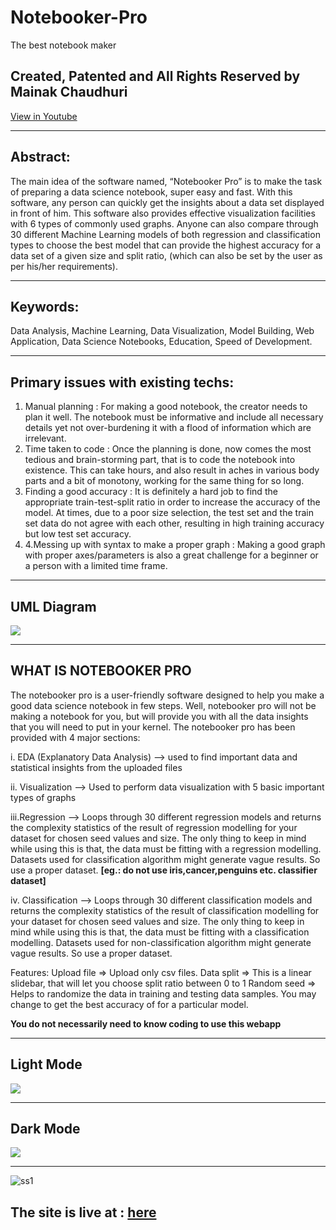 # Notebooker-Pro
The best notebook maker

## Created, Patented and All Rights Reserved by Mainak Chaudhuri

[View in Youtube](https://www.youtube.com/watch?v=AVg7yqMXWqk&t=17s)

<hr>

## Abstract:

The main idea of the software named, “Notebooker Pro” is to make the task of preparing a data science notebook, super easy and fast. With this software, any person can quickly get the insights about a data set displayed in front of him. This software also provides effective visualization facilities with 6 types of commonly used graphs. Anyone can also compare through 30 different Machine Learning models of both regression and classification types to choose the best model that can provide the highest accuracy for a data set of a given size and split ratio, (which can also be set by the user as per his/her requirements). 

<hr>

## Keywords:

Data Analysis, Machine Learning, Data Visualization, Model Building, Web Application, Data Science Notebooks, Education, Speed of Development.

<hr>

## Primary issues with existing techs:

<ol>
<li>Manual planning :  For making a good notebook, the creator needs to plan it well. The notebook must be informative and include all necessary details yet not over-burdening it with a flood of information which are irrelevant.</li>
<li>Time taken to code : Once the planning is done, now comes the most tedious and brain-storming part, that is to code the notebook into existence. This can take hours, and also result in aches in various body parts and a bit of monotony, working for the same thing for so long.</li>
<li>Finding a good accuracy : It is definitely a hard job to find the appropriate train-test-split ratio in order to increase the accuracy of the model. At times, due to a poor size selection, the test set and the train set data do not agree with each other, resulting in high training accuracy but low test set accuracy.</li>
<li>4.Messing up with syntax to make a proper graph : Making a good graph with proper axes/parameters is also a great challenge for a beginner or a person with a limited time frame.</li>
</ol>

<hr>

## UML Diagram

<img src="https://user-images.githubusercontent.com/64016811/114149670-c955e500-9938-11eb-9f47-7dbf0564f649.png">

<hr>

## WHAT IS NOTEBOOKER PRO

The notebooker pro is a user-friendly software designed to help you make a good data science notebook in few steps.
Well, notebooker pro will not be making a notebook for you, but will provide you with all the data insights that you 
will need to put in your kernel. The notebooker pro has been provided with 4 major sections:

i.  EDA (Explanatory Data Analysis)  --> used to find important data and statistical insights from the uploaded files

ii. Visualization --> Used to perform data visualization with 5 basic important types of graphs

iii.Regression --> Loops through 30 different regression models and returns the complexity statistics of the result
		   of regression modelling for your dataset for chosen seed values and size. The only thing to keep in
		   mind while using this is that, the data must be fitting with a regression modelling. Datasets used
		   for classification algorithm might generate vague results. So use a proper dataset.
		   **[eg.: do not use iris,cancer,penguins etc. classifier dataset]**

iv. Classification --> Loops through 30 different classification models and returns the complexity statistics of the result
		   of classification modelling for your dataset for chosen seed values and size. The only thing to keep in
		   mind while using this is that, the data must be fitting with a classification modelling. Datasets used
		   for non-classification algorithm might generate vague results. So use a proper dataset.
		   

Features:
Upload file => Upload only csv files.
Data split  => This is a linear slidebar, that will let you choose split ratio between 0 to 1
Random seed => Helps to randomize the data in training and testing data samples. 
	       You may change to get the best accuracy of for a particular model.
         
         
**You do not necessarily need to know coding to use this webapp**

<hr>

## Light Mode

<img src="https://user-images.githubusercontent.com/64016811/112420037-7da91600-8d52-11eb-8fd0-d8c916e6b313.jpg">

<hr>

## Dark Mode

<img src="https://user-images.githubusercontent.com/64016811/112760003-179ee600-9013-11eb-9a0f-9b0f4c701be3.jpg">

<hr>



![ss1](https://user-images.githubusercontent.com/64016811/114223200-27acb300-998d-11eb-8cc5-2e4865102971.jpg)



## The site is live at : [here](https://share.streamlit.io/mainakrepositor/notebooker-pro/app.py)



